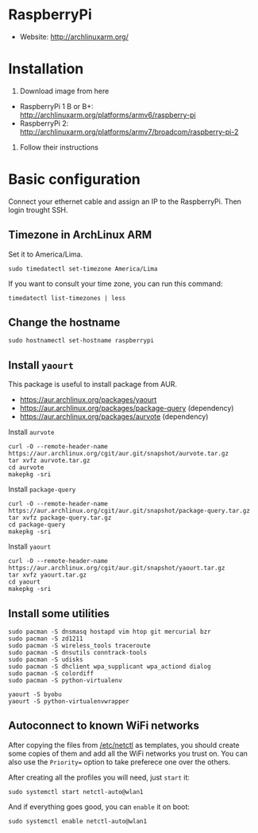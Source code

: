 # RaspberryPi

* Website: http://archlinuxarm.org/

# Installation

1. Download image from here
 * RaspberryPi 1 B or B+: http://archlinuxarm.org/platforms/armv6/raspberry-pi
 * RaspberryPi 2: http://archlinuxarm.org/platforms/armv7/broadcom/raspberry-pi-2
1. Follow their instructions

# Basic configuration

Connect your ethernet cable and assign an IP to the RaspberryPi. Then
login trought SSH.

## Timezone in ArchLinux ARM

Set it to America/Lima.

```
sudo timedatectl set-timezone America/Lima
```

If you want to consult your time zone, you can run this command:

```
timedatectl list-timezones | less
```

## Change the hostname

```
sudo hostnamectl set-hostname raspberrypi
```

## Install `yaourt`

This package is useful to install package from AUR.

* https://aur.archlinux.org/packages/yaourt
* https://aur.archlinux.org/packages/package-query (dependency)
* https://aur.archlinux.org/packages/aurvote (dependency)


Install `aurvote`
```
curl -O --remote-header-name https://aur.archlinux.org/cgit/aur.git/snapshot/aurvote.tar.gz
tar xvfz aurvote.tar.gz
cd aurvote
makepkg -sri
```

Install `package-query`
```
curl -O --remote-header-name https://aur.archlinux.org/cgit/aur.git/snapshot/package-query.tar.gz
tar xvfz package-query.tar.gz
cd package-query
makepkg -sri
```

Install `yaourt`
```
curl -O --remote-header-name https://aur.archlinux.org/cgit/aur.git/snapshot/yaourt.tar.gz
tar xvfz yaourt.tar.gz
cd yaourt
makepkg -sri
```

## Install some utilities

```
sudo pacman -S dnsmasq hostapd vim htop git mercurial bzr
sudo pacman -S zd1211
sudo pacman -S wireless_tools traceroute
sudo pacman -S dnsutils conntrack-tools
sudo pacman -S udisks
sudo pacman -S dhclient wpa_supplicant wpa_actiond dialog
sudo pacman -S colordiff
sudo pacman -S python-virtualenv
```

```
yaourt -S byobu
yaourt -S python-virtualenvwrapper
```

## Autoconnect to known WiFi networks

After copying the files from
[/etc/netctl](https://github.com/humitos/pyfispot/blob/master/archlinuxarm/etc/netctl)
as templates, you should create some copies of them and add all the
WiFi networks you trust on. You can also use the `Priority=` option to
take preferece one over the others.

After creating all the profiles you will need, just `start` it:
```
sudo systemctl start netctl-auto@wlan1
```

And if everything goes good, you can `enable` it on boot:
```
sudo systemctl enable netctl-auto@wlan1
```
